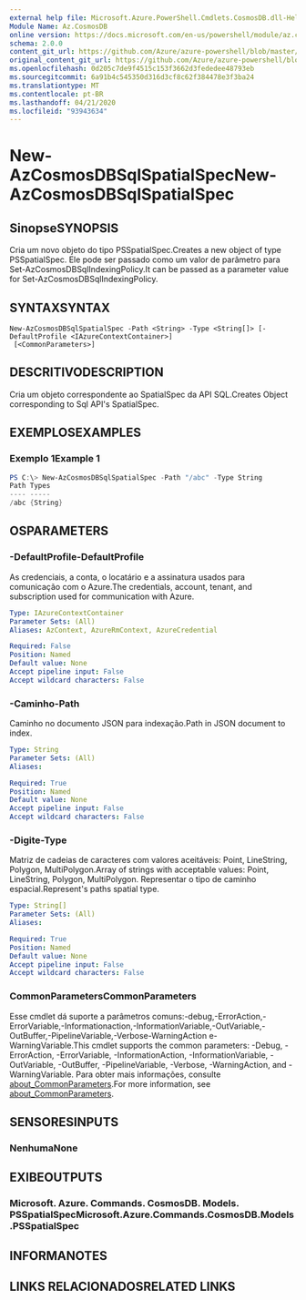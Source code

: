 ```yaml
---
external help file: Microsoft.Azure.PowerShell.Cmdlets.CosmosDB.dll-Help.xml
Module Name: Az.CosmosDB
online version: https://docs.microsoft.com/en-us/powershell/module/az.cosmosdb/new-azcosmosdbsqlspatialspec
schema: 2.0.0
content_git_url: https://github.com/Azure/azure-powershell/blob/master/src/CosmosDB/CosmosDB/help/New-AzCosmosDBSqlSpatialSpec.md
original_content_git_url: https://github.com/Azure/azure-powershell/blob/master/src/CosmosDB/CosmosDB/help/New-AzCosmosDBSqlSpatialSpec.md
ms.openlocfilehash: 0d205c7de9f4515c153f3662d3fededee48793eb
ms.sourcegitcommit: 6a91b4c545350d316d3cf8c62f384478e3f3ba24
ms.translationtype: MT
ms.contentlocale: pt-BR
ms.lasthandoff: 04/21/2020
ms.locfileid: "93943634"
---
```

# <span data-ttu-id="baa14-101">New-AzCosmosDBSqlSpatialSpec</span><span class="sxs-lookup"><span data-stu-id="baa14-101">New-AzCosmosDBSqlSpatialSpec</span></span>

## <span data-ttu-id="baa14-102">Sinopse</span><span class="sxs-lookup"><span data-stu-id="baa14-102">SYNOPSIS</span></span>
<span data-ttu-id="baa14-103">Cria um novo objeto do tipo PSSpatialSpec.</span><span class="sxs-lookup"><span data-stu-id="baa14-103">Creates a new object of type PSSpatialSpec.</span></span> <span data-ttu-id="baa14-104">Ele pode ser passado como um valor de parâmetro para Set-AzCosmosDBSqlIndexingPolicy.</span><span class="sxs-lookup"><span data-stu-id="baa14-104">It can be passed as a parameter value for Set-AzCosmosDBSqlIndexingPolicy.</span></span>

## <span data-ttu-id="baa14-105">SYNTAX</span><span class="sxs-lookup"><span data-stu-id="baa14-105">SYNTAX</span></span>

```
New-AzCosmosDBSqlSpatialSpec -Path <String> -Type <String[]> [-DefaultProfile <IAzureContextContainer>]
 [<CommonParameters>]
```

## <span data-ttu-id="baa14-106">DESCRITIVO</span><span class="sxs-lookup"><span data-stu-id="baa14-106">DESCRIPTION</span></span>
<span data-ttu-id="baa14-107">Cria um objeto correspondente ao SpatialSpec da API SQL.</span><span class="sxs-lookup"><span data-stu-id="baa14-107">Creates Object corresponding to Sql API's SpatialSpec.</span></span>

## <span data-ttu-id="baa14-108">EXEMPLOS</span><span class="sxs-lookup"><span data-stu-id="baa14-108">EXAMPLES</span></span>

### <span data-ttu-id="baa14-109">Exemplo 1</span><span class="sxs-lookup"><span data-stu-id="baa14-109">Example 1</span></span>
```powershell
PS C:\> New-AzCosmosDBSqlSpatialSpec -Path "/abc" -Type String
Path Types
---- -----
/abc {String}
```

## <span data-ttu-id="baa14-110">OS</span><span class="sxs-lookup"><span data-stu-id="baa14-110">PARAMETERS</span></span>

### <span data-ttu-id="baa14-111">-DefaultProfile</span><span class="sxs-lookup"><span data-stu-id="baa14-111">-DefaultProfile</span></span>
<span data-ttu-id="baa14-112">As credenciais, a conta, o locatário e a assinatura usados para comunicação com o Azure.</span><span class="sxs-lookup"><span data-stu-id="baa14-112">The credentials, account, tenant, and subscription used for communication with Azure.</span></span>

```yaml
Type: IAzureContextContainer
Parameter Sets: (All)
Aliases: AzContext, AzureRmContext, AzureCredential

Required: False
Position: Named
Default value: None
Accept pipeline input: False
Accept wildcard characters: False
```

### <span data-ttu-id="baa14-113">-Caminho</span><span class="sxs-lookup"><span data-stu-id="baa14-113">-Path</span></span>
<span data-ttu-id="baa14-114">Caminho no documento JSON para indexação.</span><span class="sxs-lookup"><span data-stu-id="baa14-114">Path in JSON document to index.</span></span>

```yaml
Type: String
Parameter Sets: (All)
Aliases:

Required: True
Position: Named
Default value: None
Accept pipeline input: False
Accept wildcard characters: False
```

### <span data-ttu-id="baa14-115">-Digite</span><span class="sxs-lookup"><span data-stu-id="baa14-115">-Type</span></span>
<span data-ttu-id="baa14-116">Matriz de cadeias de caracteres com valores aceitáveis: Point, LineString, Polygon, MultiPolygon.</span><span class="sxs-lookup"><span data-stu-id="baa14-116">Array of strings with acceptable values: Point, LineString, Polygon, MultiPolygon.</span></span>
<span data-ttu-id="baa14-117">Representar o tipo de caminho espacial.</span><span class="sxs-lookup"><span data-stu-id="baa14-117">Represent's paths spatial type.</span></span>

```yaml
Type: String[]
Parameter Sets: (All)
Aliases:

Required: True
Position: Named
Default value: None
Accept pipeline input: False
Accept wildcard characters: False
```

### <span data-ttu-id="baa14-118">CommonParameters</span><span class="sxs-lookup"><span data-stu-id="baa14-118">CommonParameters</span></span>
<span data-ttu-id="baa14-119">Esse cmdlet dá suporte a parâmetros comuns:-debug,-ErrorAction,-ErrorVariable,-Informationaction,-InformationVariable,-OutVariable,-OutBuffer,-PipelineVariable,-Verbose-WarningAction e-WarningVariable.</span><span class="sxs-lookup"><span data-stu-id="baa14-119">This cmdlet supports the common parameters: -Debug, -ErrorAction, -ErrorVariable, -InformationAction, -InformationVariable, -OutVariable, -OutBuffer, -PipelineVariable, -Verbose, -WarningAction, and -WarningVariable.</span></span> <span data-ttu-id="baa14-120">Para obter mais informações, consulte [about_CommonParameters](http://go.microsoft.com/fwlink/?LinkID=113216).</span><span class="sxs-lookup"><span data-stu-id="baa14-120">For more information, see [about_CommonParameters](http://go.microsoft.com/fwlink/?LinkID=113216).</span></span>

## <span data-ttu-id="baa14-121">SENSORES</span><span class="sxs-lookup"><span data-stu-id="baa14-121">INPUTS</span></span>

### <span data-ttu-id="baa14-122">Nenhuma</span><span class="sxs-lookup"><span data-stu-id="baa14-122">None</span></span>

## <span data-ttu-id="baa14-123">EXIBE</span><span class="sxs-lookup"><span data-stu-id="baa14-123">OUTPUTS</span></span>

### <span data-ttu-id="baa14-124">Microsoft. Azure. Commands. CosmosDB. Models. PSSpatialSpec</span><span class="sxs-lookup"><span data-stu-id="baa14-124">Microsoft.Azure.Commands.CosmosDB.Models.PSSpatialSpec</span></span>

## <span data-ttu-id="baa14-125">INFORMA</span><span class="sxs-lookup"><span data-stu-id="baa14-125">NOTES</span></span>

## <span data-ttu-id="baa14-126">LINKS RELACIONADOS</span><span class="sxs-lookup"><span data-stu-id="baa14-126">RELATED LINKS</span></span>

